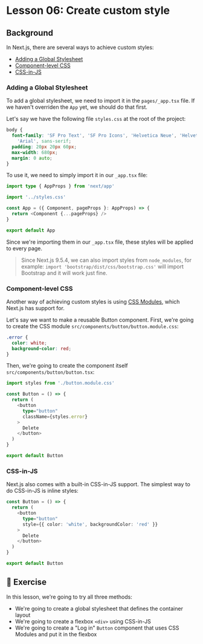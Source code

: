 # Lesson 06: Create custom style

## Background

In Next.js, there are several ways to achieve custom styles:
- [Adding a Global Stylesheet](#adding-a-global-stylesheet)
- [Component-level CSS](#component-level-css)
- [CSS-in-JS](#css-in-js)

### Adding a Global Stylesheet
To add a global stylesheet, we need to import it in the `pages/_app.tsx` file. If we haven't overriden the `App` yet, we should do that first.

Let's say we have the following file `styles.css` at the root of the project:

```css
body {
  font-family: 'SF Pro Text', 'SF Pro Icons', 'Helvetica Neue', 'Helvetica',
    'Arial', sans-serif;
  padding: 20px 20px 60px;
  max-width: 680px;
  margin: 0 auto;
}
```

To use it, we need to simply import it in our `_app.tsx` file:

```typescript
import type { AppProps } from 'next/app'

import '../styles.css'

const App = ({ Component, pageProps }: AppProps) => {
  return <Component {...pageProps} />
}

export default App
```

Since we're importing them in our `_app.tsx` file, these styles will be applied to every page.

> Since Next.js 9.5.4, we can also import styles from `node_modules`, for example: `import 'bootstrap/dist/css/bootstrap.css'` will import Bootstrap and it will work just fine.

### Component-level CSS

Another way of achieving custom styles is using [CSS Modules](https://github.com/css-modules/css-modules), which Next.js has support for.

Let's say we want to make a reusable Button component. First, we're going to create the CSS module `src/components/button/button.module.css`:

```css
.error {
  color: white;
  background-color: red;
}
```
Then, we're going to create the component itself `src/components/button/button.tsx`:

```typescript
import styles from './button.module.css'

const Button = () => {
  return (
    <button
      type="button"
      className={styles.error}
    >
      Delete
    </button>
  )
}

export default Button
```

### CSS-in-JS

Next.js also comes with a built-in CSS-in-JS support. The simplest way to do CSS-in-JS is inline styles:

```typescript
const Button = () => {
  return (
    <button
      type="button"
      style={{ color: 'white', backgroundColor: 'red' }}
    >
      Delete
    </button>
  )
}

export default Button
```

## 🚀 Exercise
In this lesson, we're going to try all three methods:
- We're going to create a global stylesheet that defines the container layout
- We're going to create a flexbox `<div>` using CSS-in-JS
- We're going to create a "Log in" `Button` component that uses CSS Modules and put it in the flexbox